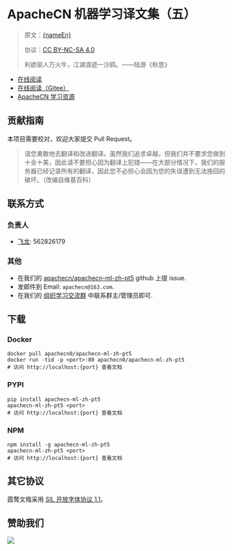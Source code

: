 <!--
    需要填充的占位符：
    
    README.md
    
        ApacheCN 机器学习译文集（五）：文档中文名
        {nameEn}：文档英文名
        {urlEn}：文档原始链接
        ml5：域名前缀
        飞龙：负责人名称
        wizardforcel：负责人 Github 用户名
        562826179：负责人 QQ
        apachecn-ml-zh-pt5：ApacheCN 的 Github 仓库名称
        apachecn-ml-zh-pt5：DockerHub 仓库名称
        apachecn-ml-zh-pt5：PYPI 包名称
        apachecn-ml-zh-pt5：NPM 包名称
    
    CNAME
    
        ml5：域名前缀

    index.html
    
        ApacheCN 机器学习译文集（五）：文档中文名
        #1E90FF：显示颜色
        apachecn-ml-zh-pt5：ApacheCN 的 Github 仓库名称

    asset/docsify-apachecn-footer.js
    
        apachecn-ml-zh-pt5：ApacheCN 的 Github 仓库名称
-->

# ApacheCN 机器学习译文集（五）

> 原文：[{nameEn}]({urlEn})
> 
> 协议：[CC BY-NC-SA 4.0](http://creativecommons.org/licenses/by-nc-sa/4.0/)
> 
> 利欲驱人万火牛，江湖浪迹一沙鸥。——陆游《秋思》

* [在线阅读](https://ml5.apachecn.org)
* [在线阅读（Gitee）](https://apachecn.gitee.io/doc-template/)
* [ApacheCN 学习资源](http://docs.apachecn.org/)

## 贡献指南

本项目需要校对，欢迎大家提交 Pull Request。

> 请您勇敢地去翻译和改进翻译。虽然我们追求卓越，但我们并不要求您做到十全十美，因此请不要担心因为翻译上犯错——在大部分情况下，我们的服务器已经记录所有的翻译，因此您不必担心会因为您的失误遭到无法挽回的破坏。（改编自维基百科）

## 联系方式

### 负责人

* [飞龙](https://github.com/wizardforcel): 562826179

### 其他

*   在我们的 [apachecn/apachecn-ml-zh-pt5](https://github.com/apachecn/apachecn-ml-zh-pt5) github 上提 issue.
*   发邮件到 Email: `apachecn@163.com`.
*   在我们的 [组织学习交流群](https://www.apachecn.org/#/docs/join) 中联系群主/管理员即可.

## 下载

### Docker

```
docker pull apachecn0/apachecn-ml-zh-pt5
docker run -tid -p <port>:80 apachecn0/apachecn-ml-zh-pt5
# 访问 http://localhost:{port} 查看文档
```

### PYPI

```
pip install apachecn-ml-zh-pt5
apachecn-ml-zh-pt5 <port>
# 访问 http://localhost:{port} 查看文档
```

### NPM

```
npm install -g apachecn-ml-zh-pt5
apachecn-ml-zh-pt5 <port>
# 访问 http://localhost:{port} 查看文档
```

## 其它协议

霞鹜文楷采用 [SIL 开放字体协议 1.1](https://github.com/lxgw/LxgwWenKai/blob/main/SIL_Open_Font_License_1.1.txt)。

## 赞助我们

![](http://data.apachecn.org/img/about/donate.jpg)
